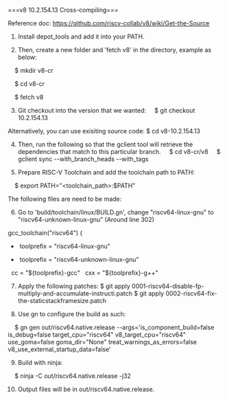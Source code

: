 ===v8 10.2.154.13 Cross-compiling===


Reference doc: https://github.com/riscv-collab/v8/wiki/Get-the-Source


1. Install depot_tools and add it into your PATH.


2. Then, create a new folder and 'fetch v8' in the directory, example as below:

    $ mkdir v8-cr

    $ cd v8-cr

    $ fetch v8


3. Git checkout into the version that we wanted:
    $ git checkout 10.2.154.13

Alternatively, you can use exisiting source code:
    $ cd v8-10.2.154.13


4. Then, run the following so that the gclient tool will retrieve the dependencies that match to this particular branch.
    $ cd v8-cr/v8
    $ gclient sync --with_branch_heads --with_tags


5. Prepare RISC-V Toolchain and add the toolchain path to PATH:

    $ export PATH="<toolchain_path>:$PATH"


The following files are need to be made:


6. Go to 'build/toolchain/linux/BUILD.gn', change "riscv64-linux-gnu" to "riscv64-unknown-linux-gnu" (Around line 302)

gcc_toolchain("riscv64") {
-  toolprefix = "riscv64-linux-gnu"
+  toolprefix = "riscv64-unknown-linux-gnu"

  cc = "${toolprefix}-gcc"
  cxx = "${toolprefix}-g++"


7. Apply the following patches:
    $ git apply 0001-riscv64-disable-fp-multiply-and-accumulate-instructi.patch
    $ git apply 0002-riscv64-fix-the-staticstackframesize.patch


8. Use gn to configure the build as such:

    $ gn gen out/riscv64.native.release --args='is_component_build=false is_debug=false target_cpu="riscv64" v8_target_cpu="riscv64" use_goma=false goma_dir="None" treat_warnings_as_errors=false v8_use_external_startup_data=false'


9. Build with ninja:

    $ ninja -C out/riscv64.native.release -j32


10. Output files will be in out/riscv64.native.release.
